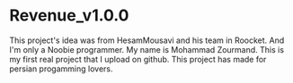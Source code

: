 # Revenue_v1.0.0

This project's idea was from HesamMousavi and his team in Roocket.
And I'm only a Noobie programmer.
My name is Mohammad Zourmand.
This is my first real project that I upload on github.
This project has made for persian progamming lovers.
